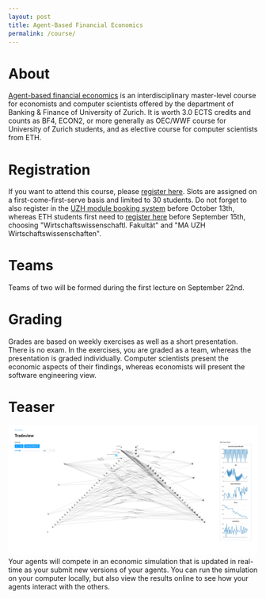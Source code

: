 ```yaml
---
layout: post
title: Agent-Based Financial Economics
permalink: /course/
---
```

# About
<a href="https://studentservices.uzh.ch/uzh/anonym/vvz/index.html#/modules/list/2017/003/50773378-50772427/details/SM/50857786">Agent-based financial economics</a> is an interdisciplinary master-level course for economists and computer scientists offered by the department of Banking & Finance of University of Zurich. It is worth 3.0 ECTS credits and counts as BF4, ECON2, or more generally as OEC/WWF course for University of Zurich students, and as elective course for computer scientists from ETH.

# Registration
If you want to attend this course, please <a href="https://docs.google.com/forms/d/e/1FAIpQLSfiUZGNaYk8NIR_RWXHa7f5W4S-vUUTmfpFBs0hOOgmZ22x-w/viewform?usp=sf_link">register here</a>. Slots are assigned on a first-come-first-serve basis and limited to 30 students. Do not forget to also register in the <a href="https://idagreen.uzh.ch/mb/">UZH module booking system</a> before October 13th, whereas ETH students first need to <a href="http://www.uzh.ch/de/studies/application/mobilitaet/applyhsuma.html">register here</a> before September 15th, choosing "Wirtschaftswissenschaftl. Fakultät" and "MA UZH Wirtschaftswissenschaften". 

# Teams
Teams of two will be formed during the first lecture on September 22nd.

# Grading
Grades are based on weekly exercises as well as a short presentation. There is no exam. In the exercises, you are graded as a team, whereas the presentation is graded individually. Computer scientists present the economic aspects of their findings, whereas economists will present the software engineering view.

# Teaser
<p><img src="/assets/images/tradeview.png" alt="" class="image left"> Your agents will compete in an economic simulation that is updated in real-time as your submit new versions of your agents. You can run the simulation on your computer locally, but also view the results online to see how your agents interact with the others.
